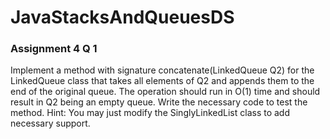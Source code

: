 # JavaStacksAndQueuesDS
<h3> Assignment 4 Q 1</h3>
Implement a method with signature concatenate(LinkedQueue<E> Q2) for the LinkedQueue<E> class that takes all elements of Q2 and appends them to the end of the original queue. The operation should run in O(1) time and should result in Q2 being an empty queue. Write the necessary code to test the method. Hint: You may just modify the SinglyLinkedList class to add necessary support. 
